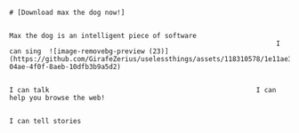                                                                                                                                   # [Download max the dog now!]
																																																			                        
						                                                                        Max the dog is an intelligent piece of software
									                                   I can sing  ![image-removebg-preview (23)](https://github.com/GirafeZerius/uselessthings/assets/118310578/1e11ae30-04ae-4f0f-8aeb-10dfb3b9a5d2)
                             
					                                                                   I can talk                                                    I can help you browse the web!

                                                                                               I can tell stories



                                                                                     






















































































     
